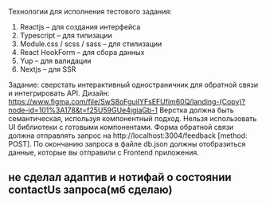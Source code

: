 Технологии для исполнения тестового задания:
1)	Reactjs – для создания интерфейса
2)	Typescript – для типизации
3)	Module.css / scss / sass – для стилизации
4)	React HookForm – для сбора данных
5)	Yup – для валидации
6)	Nextjs – для SSR

Задание:
сверстать интерактивный одностраничник для обратной связи и интегрировать API.
Дизайн: https://www.figma.com/file/SwS8oFguiIYFsEFUfim60Q/landing-(Copy)?node-id=101%3A178&t=f25U59GUe4jgiaGb-1
Верстка должна быть семантическая, используя компонентный подход. Нельзя использовать UI библиотеки с готовыми компонентами. Форма обратной связи должна отправлять запрос на http://localhost:3004/feedback [method: POST]. По окончанию запроса в файле db.json должны отобразиться данные, которые вы отправили с Frontend приложения.



## не сделал адаптив  и нотифай о состоянии contactUs запроса(мб сделаю)

